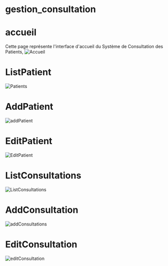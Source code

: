 ﻿# gestion_consultation
# accueil
Cette page représente l'interface d'accueil du Système de Consultation des Patients,
![Accueil](https://github.com/user-attachments/assets/0ba13308-117a-4bc8-8e13-ed6fadc5b586)

# ListPatient
![Patients](https://github.com/user-attachments/assets/5ea6b36f-dea5-456f-b85a-e45ebda4c303)

# AddPatient
![addPatient](https://github.com/user-attachments/assets/74ad7740-824f-4aec-997c-22e5ae8031a0)

# EditPatient
![EditPatient](https://github.com/user-attachments/assets/3d93cb57-e50a-4689-b1fd-a911baa153e7)

# ListConsultations
![ListConsultations](https://github.com/user-attachments/assets/e499b6c6-4c59-4db3-a887-b0a4172031b7)


# AddConsultation
![addConsultations](https://github.com/user-attachments/assets/94359710-9c7d-44fc-a2c1-adc5d784f482)

# EditConsultation
![editConsultation](https://github.com/user-attachments/assets/d075b1e3-7c4e-4f1b-80c6-f9584e772185)






